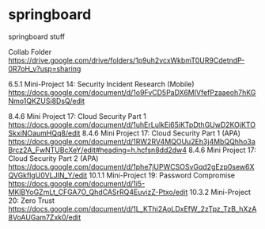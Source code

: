 # springboard
springboard stuff

Collab Folder
https://drive.google.com/drive/folders/1p9uh2vcxWkbmT0UR9CdetndP-0R7oH_v?usp=sharing

6.5.1     Mini-Project 14: Security Incident Research (Mobile)
  https://docs.google.com/document/d/1o9FvCD5PaDX6MIVfefPzaaeoh7hKGNmo1QKZUSi8DsQ/edit

8.4.6     Mini Project 17: Cloud Security Part 1
  https://docs.google.com/document/d/1uhErLulkEi65iKTpDthGUwD2KOjKTOSkxiNOaumHQq8/edit
8.4.6     Mini Project 17: Cloud Security Part 1 (APA)
https://docs.google.com/document/d/1RW2RV4MQOUu2Eh3j4MbQQhho3aBrcz2A_FwNTUBcXeY/edit#heading=h.hcfsn8dd2dw4
8.4.6     Mini Project 17: Cloud Security Part 2 (APA)
  https://docs.google.com/document/d/1phe7jUPWCSOSvGqd2gEzp0sew6XQVGkflgU0VLJIN_Y/edit
10.1.1     Mini-Project 19: Password Compromise
  https://docs.google.com/document/d/1i5-MKlBYoGZmLt_CFGA7O_QhdCASrRQ4EuvizZ-Ptxo/edit
10.3.2     Mini-Project 20: Zero Trust
  https://docs.google.com/document/d/1L_KThi2AoLDxEfW_2zTpz_TzB_hXzA8VoAUGam7Zxk0/edit


